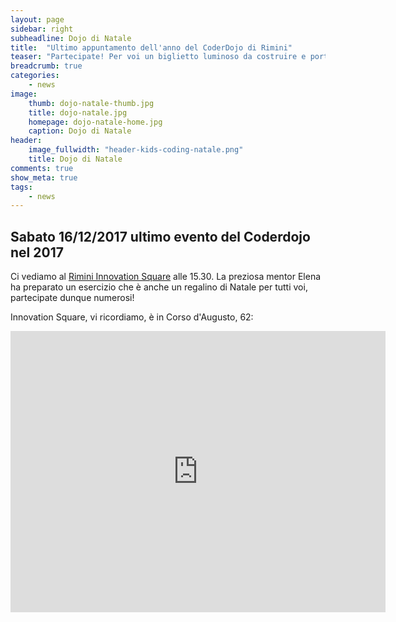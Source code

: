 ```yaml
---
layout: page
sidebar: right
subheadline: Dojo di Natale
title:  "Ultimo appuntamento dell'anno del CoderDojo di Rimini"
teaser: "Partecipate! Per voi un biglietto luminoso da costruire e portare a casa"
breadcrumb: true
categories:
    - news
image:
    thumb: dojo-natale-thumb.jpg
    title: dojo-natale.jpg
    homepage: dojo-natale-home.jpg
    caption: Dojo di Natale
header:
    image_fullwidth: "header-kids-coding-natale.png"
    title: Dojo di Natale
comments: true
show_meta: true
tags:
    - news
---
```


## Sabato 16/12/2017 ultimo evento del Coderdojo nel 2017

Ci vediamo al [Rimini Innovation Square](https://www.riminiinnovationsquare.com/ "Rimini Innovation Square") alle 15.30. La preziosa mentor Elena ha preparato un esercizio che è anche un regalino di Natale per tutti voi, partecipate dunque numerosi!

Innovation Square, vi ricordiamo, è in Corso d'Augusto, 62:
<iframe src="https://www.google.com/maps/embed?pb=!1m18!1m12!1m3!1d2867.206397874127!2d12.567132815510934!3d44.05844647910945!2m3!1f0!2f0!3f0!3m2!1i1024!2i768!4f13.1!3m3!1m2!1s0x132cc3a3e634cc1b%3A0x7d8eea11445e556a!2sRimini+Innovation+Square!5e0!3m2!1sit!2sit!4v1512163784478" width="600" height="450" frameborder="0" style="border:0" allowfullscreen></iframe>
